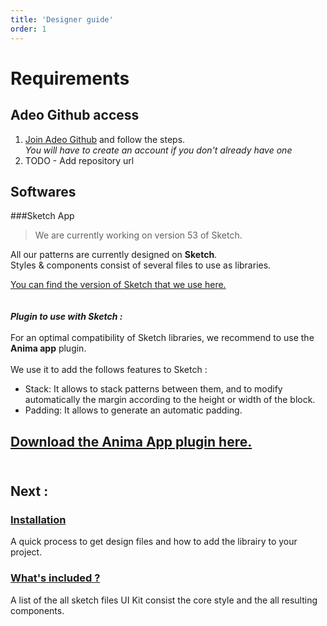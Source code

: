```yaml
---
title: 'Designer guide'
order: 1
---
```


# Requirements

## Adeo Github access

1. [Join Adeo Github](https://adeo.github.io/join/) and follow the steps.</br>
_You will have to create an account if you don't already have one_
2. TODO - Add repository url

## Softwares

###Sketch App
> We are currently working on version 53 of Sketch.

All our patterns are currently designed on **Sketch**. <br>
Styles & components consist of several files to use as libraries.

[You can find the version of Sketch that we use here.](https://www.sketchapp.com/updates/#version-53)
<br>
<br>
<br>
_**Plugin to use with Sketch :**_
<br>
<br>
For an optimal compatibility of Sketch libraries, we recommend to use the **Anima app** plugin.<br>
<br>
We use it to add the follows features to Sketch :
* Stack: It allows to stack patterns between them, and to modify automatically the margin according to the height or width of the block.
* Padding: It allows to generate an automatic padding.

[Download the Anima App plugin here.](https://www.animaapp.com/layout)
<br>
<br>
---

## Next :

### [Installation](installation/)

A quick process to get design files and how to add the librairy to your project.

### [What's included ?](whatsIncluded/)

A list of the all sketch files UI Kit consist the core style and the all resulting components.
